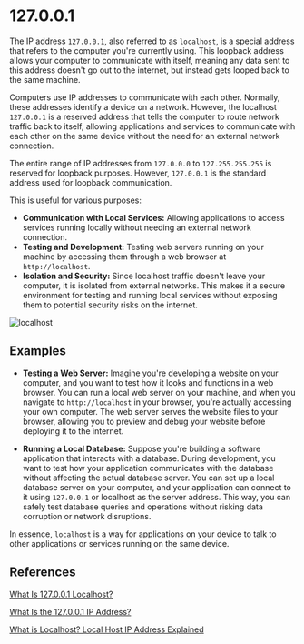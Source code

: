 # 127.0.0.1

The IP address `127.0.0.1`, also referred to as `localhost`, is a special address that refers to the computer you're currently using. This loopback address allows your computer to communicate with itself, meaning any data sent to this address doesn't go out to the internet, but instead gets looped back to the same machine.

Computers use IP addresses to communicate with each other. Normally, these addresses identify a device on a network. However, the localhost `127.0.0.1` is a reserved address that tells the computer to route network traffic back to itself, allowing applications and services to communicate with each other on the same device without the need for an external network connection.

The entire range of IP addresses from `127.0.0.0` to `127.255.255.255` is reserved for loopback purposes. However, `127.0.0.1` is the standard address used for loopback communication.

This is useful for various purposes:

- **Communication with Local Services:** Allowing applications to access services running locally without needing an external network connection.
- **Testing and Development:** Testing web servers running on your machine by accessing them through a web browser at `http://localhost`.
- **Isolation and Security:** Since localhost traffic doesn't leave your computer, it is isolated from external networks. This makes it a secure environment for testing and running local services without exposing them to potential security risks on the internet.

<img src="./127.0.0.1.png" alt="localhost">

## Examples

- **Testing a Web Server:** Imagine you're developing a website on your computer, and you want to test how it looks and functions in a web browser. You can run a local web server on your machine, and when you navigate to `http://localhost` in your browser, you're actually accessing your own computer. The web server serves the website files to your browser, allowing you to preview and debug your website before deploying it to the internet.

- **Running a Local Database:** Suppose you're building a software application that interacts with a database. During development, you want to test how your application communicates with the database without affecting the actual database server. You can set up a local database server on your computer, and your application can connect to it using `127.0.0.1` or localhost as the server address. This way, you can safely test database queries and operations without risking data corruption or network disruptions.

In essence, `localhost` is a way for applications on your device to talk to other applications or services running on the same device.

## References

[What Is 127.0.0.1 Localhost?](https://phoenixnap.com/kb/127-0-0-1-localhost)

[What Is the 127.0.0.1 IP Address?](https://www.lifewire.com/network-computer-special-ip-address-818385#toc-127001-vs-other-special-ip-addresses)

[What is Localhost? Local Host IP Address Explained](https://www.freecodecamp.org/news/what-is-localhost/)